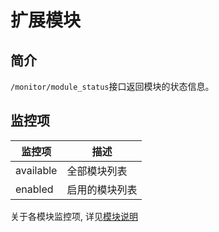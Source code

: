 # 扩展模块

## 简介

`/monitor/module_status`接口返回模块的状态信息。

## 监控项

| 监控项    | 描述           |
| --------- | ------------ |
| available | 全部模块列表   |
| enabled   | 启用的模块列表 |

关于各模块监控项, 详见[模块说明](../modules/modules.md)

